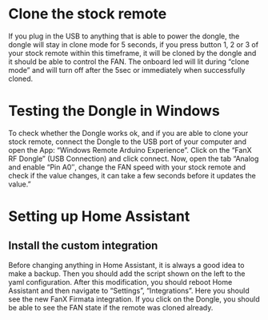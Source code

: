 # Clone the stock remote
If you plug in the USB to anything that is able to power the dongle, the dongle will stay in clone mode for 5 seconds, if you press button 1, 2 or 3 of your stock remote within this timeframe, it will be cloned by the dongle and it should be able to control the FAN.
The onboard led will lit during “clone mode” and will turn off after the 5sec or immediately when successfully cloned.

# Testing the Dongle in Windows
To check whether the Dongle works ok, and if you are able to clone your stock remote, connect the Dongle to the USB port of your computer and open the App: “Windows Remote Arduino Experience”. Click on the “FanX RF Dongle” (USB Connection) and click connect. Now, open the tab “Analog and enable “Pin A0″, change the FAN speed with your stock remote and check if the value changes, it can take a few seconds before it updates the value.”

# Setting up Home Assistant

## Install the custom integration
Before changing anything in Home Assistant, it is always a good idea to make a backup. Then you should add the script shown on the left to the yaml configuration.
After this modification, you should reboot Home Assistant and then navigate to “Settings”, “Integrations”. Here you should see the new FanX Firmata integration. If you click on the Dongle, you should be able to see the FAN state if the remote was cloned already.
